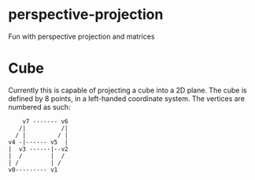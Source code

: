 # perspective-projection
Fun with perspective projection and matrices

# Cube

Currently this is capable of projecting a cube into a 2D plane. The cube is defined by 8 points, in a left-handed coordinate system. The vertices are numbered as such: 
    
        v7 ------- v6
       /|          /|
      / |         / |
    v4 -|------ v5  |
    |  v3 ------|--v2  
    |  /        |  /
    | /         | /
    v0--------- v1
